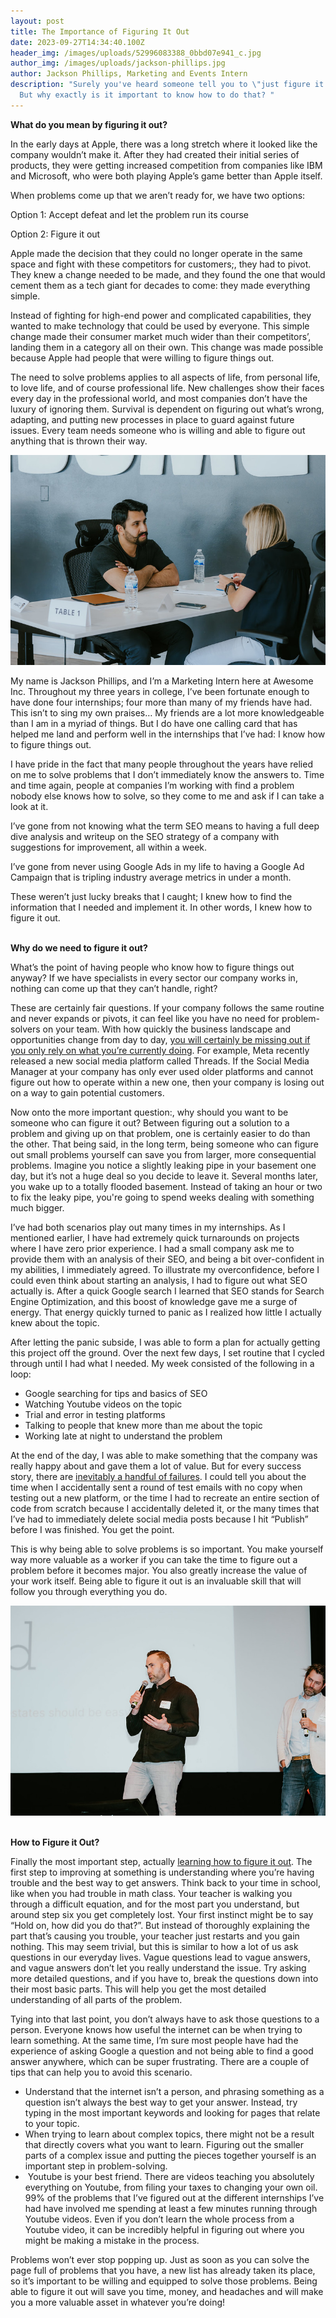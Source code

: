 ```yaml
---
layout: post
title: The Importance of Figuring It Out
date: 2023-09-27T14:34:40.100Z
header_img: /images/uploads/52996083388_0bbd07e941_c.jpg
author_img: /images/uploads/jackson-phillips.jpg
author: Jackson Phillips, Marketing and Events Intern
description: "Surely you've heard someone tell you to \"just figure it out\".
  But why exactly is it important to know how to do that? "
---
```

<!--StartFragment-->

**What do you mean by figuring it out?**

In the early days at Apple, there was a long stretch where it looked like the company wouldn’t make it. After they had created their initial series of products, they were getting increased competition from companies like IBM and Microsoft, who were both playing Apple’s game better than Apple itself. 

When problems come up that we aren’t ready for, we have two options: 

Option 1: Accept defeat and let the problem run its course

Option 2: Figure it out

Apple made the decision that they could no longer operate in the same space and fight with these competitors for customers;, they had to pivot. They knew a change needed to be made, and they found the one that would cement them as a tech giant for decades to come: they made everything simple.

Instead of fighting for high-end power and complicated capabilities, they wanted to make technology that could be used by everyone. This simple change made their consumer market much wider than their competitors’, landing them in a category all on their own. This change was made possible because Apple had people that were willing to figure things out. 

The need to solve problems applies to all aspects of life, from personal life, to love life, and of course professional life. New challenges show their faces every day in the professional world, and most companies don’t have the luxury of ignoring them. Survival is dependent on figuring out what’s wrong, adapting, and putting new processes in place to guard against future issues. Every team needs someone who is willing and able to figure out anything that is thrown their way.

![](/images/uploads/53027556700_2e25c85f02_c.jpg)



My name is Jackson Phillips, and I’m a Marketing Intern here at Awesome Inc. Throughout my three years in college, I’ve been fortunate enough to have done four internships; four more than many of my friends have had. This isn’t to sing my own praises… My friends are a lot more knowledgeable than I am in a myriad of things. But I do have one calling card that has helped me land and perform well in the internships that I’ve had: I know how to figure things out. 

I have pride in the fact that many people throughout the years have relied on me to solve problems that I don’t immediately know the answers to. Time and time again, people at companies I’m working with find a problem nobody else knows how to solve, so they come to me and ask if I can take a look at it. 

I’ve gone from not knowing what the term SEO means to having a full deep dive analysis and writeup on the SEO strategy of a company with suggestions for improvement, all within a week. 

I’ve gone from never using Google Ads in my life to having a Google Ad Campaign that is tripling industry average metrics in under a month. 

These weren’t just lucky breaks that I caught; I knew how to find the information that I needed and implement it. In other words, I knew how to figure it out.

**\
Why do we need to figure it out?**

What’s the point of having people who know how to figure things out anyway? If we have specialists in every sector our company works in, nothing can come up that they can’t handle, right?

These are certainly fair questions. If your company follows the same routine and never expands or pivots, it can feel like you have no need for problem-solvers on your team. With how quickly the business landscape and opportunities change from day to day, [you will certainly be missing out if you only rely on what you’re currently doing](https://www.myriadassociates.ie/news/2023/how-a-lack-of-innovation-can-damage-your-business/). For example, Meta recently released a new social media platform called Threads. If the Social Media Manager at your company has only ever used older platforms and cannot figure out how to operate within a new one, then your company is losing out on a way to gain potential customers.

Now onto the more important question:, why should you want to be someone who can figure it out? Between figuring out a solution to a problem and giving up on that problem, one is certainly easier to do than the other. That being said, in the long term, being someone who can figure out small problems yourself can save you from larger, more consequential problems. Imagine you notice a slightly leaking pipe in your basement one day, but it’s not a huge deal so you decide to leave it. Several months later, you wake up to a totally flooded basement. Instead of taking an hour or two to fix the leaky pipe, you're going to spend weeks dealing with something much bigger.

I’ve had both scenarios play out many times in my internships. As I mentioned earlier, I have had extremely quick turnarounds on projects where I have zero prior experience. I had a small company ask me to provide them with an analysis of their SEO, and being a bit over-confident in my abilities, I immediately agreed. To illustrate my overconfidence, before I could even think about starting an analysis, I had to figure out what SEO actually is. After a quick Google search I learned that SEO stands for Search Engine Optimization, and this boost of knowledge gave me a surge of energy. That energy quickly turned to panic as I realized how little I actually knew about the topic.



After letting the panic subside, I was able to form a plan for actually getting this project off the ground. Over the next few days, I set routine that I cycled through until I had what I needed. My week consisted of the following in a loop:

* Google searching for tips and basics of SEO 
* Watching Youtube videos on the topic
* Trial and error in testing platforms
* Talking to people that knew more than me about the topic
* Working late at night to understand the problem

At the end of the day, I was able to make something that the company was really happy about and gave them a lot of value. But for every success story, there are [inevitably a handful of failures](https://www.awesomeinc.org/blog/my-infinite-failure-loop). I could tell you about the time when I accidentally sent a round of test emails with no copy when testing out a new platform, or the time I had to recreate an entire section of code from scratch because I accidentally deleted it, or the many times that I’ve had to immediately delete social media posts because I hit “Publish” before I was finished. You get the point.

This is why being able to solve problems is so important. You make yourself way more valuable as a worker if you can take the time to figure out a problem before it becomes major. You also greatly increase the value of your work itself. Being able to figure it out is an invaluable skill that will follow you through everything you do.

![](/images/uploads/52851929130_4b76f3d59e_c.jpg)

**\
How to Figure it Out?**

Finally the most important step, actually [learning how to figure it out](https://www.awesomeinc.org/blog/how-to-be-good-enough). The first step to improving at something is understanding where you’re having trouble and the best way to get answers. Think back to your time in school, like when you had trouble in math class. Your teacher is walking you through a difficult equation, and for the most part you understand, but around step six you get completely lost. Your first instinct might be to say “Hold on, how did you do that?”. But instead of thoroughly explaining the part that’s causing you trouble, your teacher just restarts and you gain nothing. This may seem trivial, but this is similar to how a lot of us ask questions in our everyday lives. Vague questions lead to vague answers, and vague answers don’t let you really understand the issue. Try asking more detailed questions, and if you have to, break the questions down into their most basic parts. This will help you get the most detailed understanding of all parts of the problem. 

Tying into that last point, you don’t always have to ask those questions to a person. Everyone knows how useful the internet can be when trying to learn something. At the same time, I’m sure most people have had the experience of asking Google a question and not being able to find a good answer anywhere, which can be super frustrating. There are a couple of tips that can help you to avoid this scenario. 

* Understand that the internet isn’t a person, and phrasing something as a question isn’t always the best way to get your answer. Instead, try typing in the most important keywords and looking for pages that relate to your topic. 
* When trying to learn about complex topics, there might not be a result that directly covers what you want to learn. Figuring out the smaller parts of a complex issue and putting the pieces together yourself is an important step in problem-solving.
*  Youtube is your best friend. There are videos teaching you absolutely everything on Youtube, from filing your taxes to changing your own oil. 99% of the problems that I’ve figured out at the different internships I’ve had have involved me spending at least a few minutes running through Youtube videos. Even if you don’t learn the whole process from a Youtube video, it can be incredibly helpful in figuring out where you might be making a mistake in the process. 

Problems won’t ever stop popping up. Just as soon as you can solve the page full of problems that you have, a new list has already taken its place, so it’s important to be willing and equipped to solve those problems. Being able to figure it out will save you time, money, and headaches and will make you a more valuable asset in whatever you’re doing!



<!--EndFragment-->